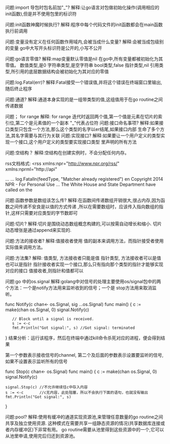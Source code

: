 问题:import 导包时包名前加"_"?
解释:让go语言对包做初始化操作(调用相应的init函数),但是并不使用包里的标识符

问题:init函数神魔时候执行?
解释:程序中每个代码文件的init函数都会在main函数执行前调用

问题:变量没有定义在任何函数作用域内,会被当成什么变量?
解释:会被当成包级别的变量
    go中大写开头标识符是公开的,小写不公开
    
问题:go语言零值?
解释:map变量默认零值是nil
    在go中,所有变量都被初始化为其零值。
    数值类型,是0
    字符串类型,是空字符串
    bool类型,false
    指针类型,nil
    引用类型,所引用的底层数据结构会被初始化为其对应的零值

问题:log.Fatal(err)?
解释:Fatal接受一个错误值,并将这个错误在终端窗口里输出,随后终止程序

问题:通道?
解释:通道本身实现的是一组带类型的值,这组值用于在go routine之间传递数据

问题； for range
解释: for range 迭代时返回两个值,第一个值是元素在切片的索引位,第二个是元素值的一个副本
      "_"代表占位符
问题:接口命名事项?
解释:如果接口类型只包含一个方法,那么这个类型的名字以er结尾,如果接口内部
    生命了多个方法,其名字需要与其行为关联
问题:实现接口?
解释:如果要让一个用户定义的类型实现一个接口,这个用户定义的类型要实现接口类型
     里声明的所有方法

问题:空结构？
解释:空结构在创建实例时，不会分配任何内存。


rss文档格式:
<rss xmlns:npr="http://www.npr.org/rss/" xmlns:nprml="http://api" <channel>
<title>News</title> <link>...</link> <description>...</description>
log.Fatalln(feedType, "Matcher already registered")
<language>en</language>
<copyright>Copyright 2014 NPR - For Personal Use <image>...</image>
<item>
<title>
Putin Says He'll Respect Ukraine Vote But U.S.
                </title>
                <description>
The White House and State Department have called on the </description>

问题:函数参数是数组该怎么传?
解释:在函数间传递数组开销很大,很占内存,因为函数之间传递不安良是以值的方式传递
    ,所以在需要数组时，应该传入指向数组的指针,这样只需要对应类型的字节数即可

问题:切片?
解释:切片是围绕动态数组概念构建的,可以按需自动增长和缩小.
    切片动态增张是通过append来实现的.

问题:方法的接收者?
解释:值接收者使用 值的副本来调用方法，而指针接受者使用实际值来调用方法。

问题:方法集?
解释: 值类型, 方法接收者只能是值
     指针类型, 方法接收者可以是值也可以是指针
     指针接收者实现一个接口,那么只有指向那个类型的指针才能够实现对应的接口
     值接收者,则指针和值都可以
     
问题:go 中的os.signal
解释:golang中对信号的处理主要使用os/signal包中的两个方法：一个是notify方法用来监听收到的信号；一个是 stop方法用来取消监听。
   
   func Notify(c chan<- os.Signal, sig ...os.Signal)
   func main() {
       c := make(chan os.Signal, 0)
       signal.Notify(c)
   
       // Block until a signal is received.
       s := <-c
       fmt.Println("Got signal:", s) //Got signal: terminated
   
   }
   结果分析：运行该程序，然后在终端中通过kill命令杀死对应的进程，便会得到结果
   
   第一个参数表示接收信号的channel, 第二个及后面的参数表示设置要监听的信号,如果不设置表示监听所有的信号
   
   func Stop(c chan<- os.Signal)
   func main() {
   	c := make(chan os.Signal, 0)
   	signal.Notify(c)
   
   	signal.Stop(c) //不允许继续往c中存入内容
   	s := <-c       //c无内容，此处阻塞，所以不会执行下面的语句，也就没有输出
   	fmt.Println("Got signal:", s)
   }

问题:pool?
解释:使用有缓冲的通道实现资源池,来管理任意数量的go routine之间共享及独立使用资源.
    这种模式在需要共享一组静态资源的情况(共享数据库连接或者内存缓冲区)下非常有用。
    go routine需要从池里得到这些资源中的一个,它可以从池里申请,使用完后归还到资源池。